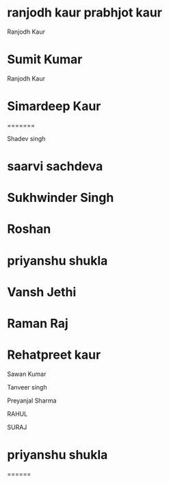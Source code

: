
ranjodh kaur
prabhjot kaur
=======

Ranjodh Kaur  

Sumit Kumar
=======
Ranjodh Kaur



Simardeep Kaur
=======
=======

Shadev singh

saarvi sachdeva
=======

Sukhwinder Singh
=======
Roshan
=======

priyanshu shukla
=======

Vansh Jethi
=======


Raman Raj
=======
Rehatpreet kaur
=======

Sawan Kumar


Tanveer singh

Preyanjal Sharma

RAHUL

SURAJ

priyanshu shukla
=======
======

